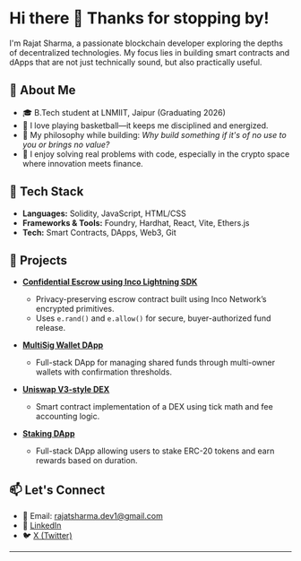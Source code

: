 # Hi there 👋 Thanks for stopping by!

I'm Rajat Sharma, a passionate blockchain developer exploring the depths of decentralized technologies. My focus lies in building smart contracts and dApps that are not just technically sound, but also practically useful.

## 🧠 About Me

- 🎓 B.Tech student at LNMIIT, Jaipur (Graduating 2026)
- 🏀 I love playing basketball—it keeps me disciplined and energized.
- 🧩 My philosophy while building: *Why build something if it's of no use to you or brings no value?*
- 💭 I enjoy solving real problems with code, especially in the crypto space where innovation meets finance.

## 🔧 Tech Stack

- **Languages:** Solidity, JavaScript, HTML/CSS
- **Frameworks & Tools:** Foundry, Hardhat, React, Vite, Ethers.js
- **Tech:** Smart Contracts, DApps, Web3, Git

## 🚀 Projects

- [**Confidential Escrow using Inco Lightning SDK**](https://github.com/rajat-sharma-Dev/ConfidentialEscrow)
  - Privacy-preserving escrow contract built using Inco Network’s encrypted primitives.
  - Uses `e.rand()` and `e.allow()` for secure, buyer-authorized fund release.
  
- [**MultiSig Wallet DApp**](https://github.com/rajat-sharma-Dev/MultiSigWallet-Dapp)
  - Full-stack DApp for managing shared funds through multi-owner wallets with confirmation thresholds.

- [**Uniswap V3-style DEX**](https://github.com/rajat-sharma-Dev/DEX-DAPP)
  - Smart contract implementation of a DEX using tick math and fee accounting logic.

- [**Staking DApp**](https://github.com/rajat-sharma-Dev/Staking-Dapp)
  - Full-stack DApp allowing users to stake ERC-20 tokens and earn rewards based on duration.

## 📫 Let's Connect

- 📧 Email: [rajatsharma.dev1@gmail.com](mailto:rajatsharma.dev1@gmail.com)
- 💼 [LinkedIn](https://www.linkedin.com/in/rajat-sharma-25659b257/)
- 🐦 [X (Twitter)](https://x.com/Rajat_shrma_)

---


